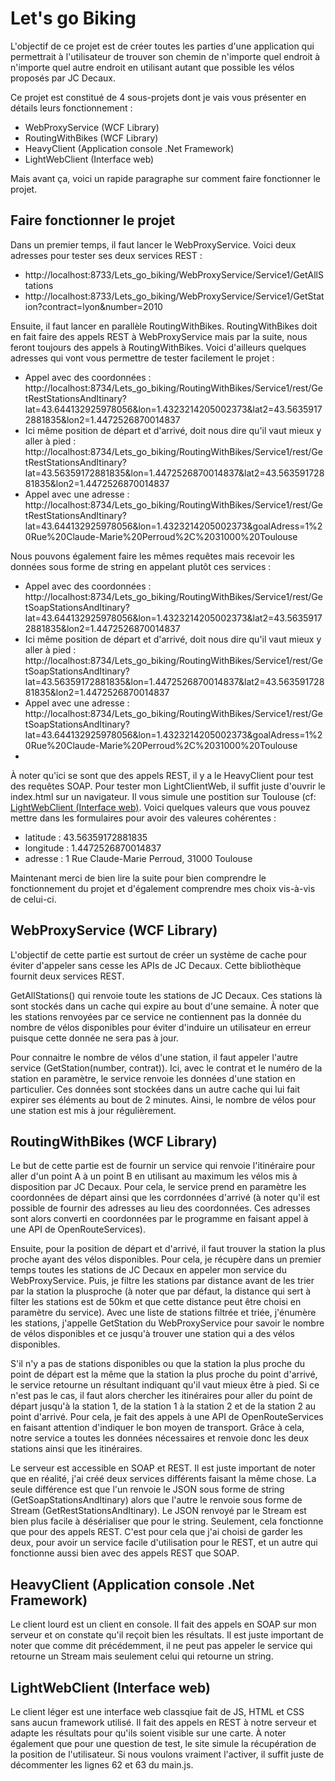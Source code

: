 
# Let's go Biking

L'objectif de ce projet est de créer toutes les parties d'une application qui permettrait à l'utilisateur de trouver son chemin de n'importe quel endroit à n'importe quel autre endroit en utilisant autant que possible les vélos proposés par JC Decaux.

Ce projet est constitué de 4 sous-projets dont je vais vous présenter en détails leurs fonctionnement :
- WebProxyService (WCF Library)
- RoutingWithBikes (WCF Library)
- HeavyClient (Application console .Net Framework)
- LightWebClient (Interface web)

Mais avant ça, voici un rapide paragraphe sur comment faire fonctionner le projet.

## Faire fonctionner le projet

Dans un premier temps, il faut lancer le WebProxyService. Voici deux adresses pour tester ses deux services REST :
- http://localhost:8733/Lets_go_biking/WebProxyService/Service1/GetAllStations
- http://localhost:8733/Lets_go_biking/WebProxyService/Service1/GetStation?contract=lyon&number=2010

Ensuite, il faut lancer en parallèle RoutingWithBikes. RoutingWithBikes doit en fait faire des appels REST à WebProxyService mais par la suite, nous feront toujours des appels à RoutingWithBikes. Voici d'ailleurs quelques adresses qui vont vous permettre de tester facilement le projet :
- Appel avec des coordonnées : http://localhost:8734/Lets_go_biking/RoutingWithBikes/Service1/rest/GetRestStationsAndItinary?lat=43.644132925978056&lon=1.4323214205002373&lat2=43.56359172881835&lon2=1.4472526870014837
- Ici même position de départ et d'arrivé, doit nous dire qu'il vaut mieux y aller à pied : http://localhost:8734/Lets_go_biking/RoutingWithBikes/Service1/rest/GetRestStationsAndItinary?lat=43.56359172881835&lon=1.4472526870014837&lat2=43.56359172881835&lon2=1.4472526870014837
- Appel avec une adresse : http://localhost:8734/Lets_go_biking/RoutingWithBikes/Service1/rest/GetRestStationsAndItinary?lat=43.644132925978056&lon=1.4323214205002373&goalAdress=1%20Rue%20Claude-Marie%20Perroud%2C%2031000%20Toulouse

Nous pouvons également faire les mêmes requêtes mais recevoir les données sous forme de string en appelant plutôt ces services :
- Appel avec des coordonnées : http://localhost:8734/Lets_go_biking/RoutingWithBikes/Service1/rest/GetSoapStationsAndItinary?lat=43.644132925978056&lon=1.4323214205002373&lat2=43.56359172881835&lon2=1.4472526870014837
- Ici même position de départ et d'arrivé, doit nous dire qu'il vaut mieux y aller à pied : http://localhost:8734/Lets_go_biking/RoutingWithBikes/Service1/rest/GetSoapStationsAndItinary?lat=43.56359172881835&lon=1.4472526870014837&lat2=43.56359172881835&lon2=1.4472526870014837
- Appel avec une adresse : http://localhost:8734/Lets_go_biking/RoutingWithBikes/Service1/rest/GetSoapStationsAndItinary?lat=43.644132925978056&lon=1.4323214205002373&goalAdress=1%20Rue%20Claude-Marie%20Perroud%2C%2031000%20Toulouse
-
À noter qu'ici se sont que des appels REST, il y a le HeavyClient pour test des requêtes SOAP.
Pour tester mon LightClientWeb, il suffit juste d'ouvrir le index.html sur un navigateur. Il vous simule une postition sur Toulouse (cf: [ LightWebClient (Interface web)]( #LightWebClient (Interface web\))).
Voici quelques valeurs que vous pouvez mettre dans les formulaires pour avoir des valeures cohérentes :
- latitude : 43.56359172881835
- longitude : 1.4472526870014837
- adresse : 1 Rue Claude-Marie Perroud, 31000 Toulouse

Maintenant merci de bien lire la suite pour bien comprendre le fonctionnement du projet et d'également comprendre mes choix vis-à-vis de celui-ci.

## WebProxyService (WCF Library)
L'objectif de cette partie est surtout de créer un système de cache pour éviter d'appeler sans cesse les APIs de JC Decaux. Cette bibliothèque fournit deux services REST.

GetAllStations() qui renvoie toute les stations de JC Decaux. Ces stations là sont stockés dans un cache qui expire au bout d'une semaine. À noter que les stations renvoyées par ce service ne contiennent pas la donnée du nombre de vélos disponibles pour éviter d'induire un utilisateur en erreur puisque cette donnée ne sera pas à jour.

Pour connaitre le nombre de vélos d'une station, il faut appeler l'autre service (GetStation(number, contrat)). Ici, avec le contrat et le numéro de la station en paramètre, le service renvoie les données d'une station en particulier. Ces données sont stockées dans un autre cache qui lui fait expirer ses éléments au bout de 2 minutes. Ainsi, le nombre de vélos pour une station est mis à jour régulièrement.

## RoutingWithBikes (WCF Library)
Le but de cette partie est de fournir un service qui renvoie l'itinéraire pour aller d'un point A à un point B en utilisant au maximum les vélos mis à disposition par JC Decaux.
Pour cela, le service prend en paramètre les coordonnées de départ ainsi que les corrdonnées d'arrivé (à noter qu'il est possible de fournir des adresses au lieu des coordonnées. Ces adresses sont alors converti en coordonnées par le programme en faisant appel à une API de OpenRouteServices).

Ensuite, pour la position de départ et d'arrivé, il faut trouver la station la plus proche ayant des vélos disponibles. Pour cela, je récupère dans un premier temps toutes les stations de JC Decaux en appeler mon service du WebProxyService. Puis, je filtre les stations par distance avant de les trier par la station la plusproche (à noter que par défaut, la distance qui sert à filter les stations est de 50km et que cette distance peut être choisi en paramètre du service). Avec une liste de stations filtrée et triée, j'énumère les stations, j'appelle GetStation du WebProxyService pour savoir le nombre de vélos disponibles et ce jusqu'à trouver une station qui a des vélos disponibles.

S'il n'y a pas de stations disponibles ou que la station la plus proche du point de départ est la même que la station la plus proche du point d'arrivé, le service retourne un résultant indiquant qu'il vaut mieux être à pied.
Si ce n'est pas le cas, il faut alors chercher les itinéraires pour aller du point de départ jusqu'à la station 1, de la station 1 à la station 2 et de la station 2 au point d'arrivé. Pour cela, je fait des appels à une API de OpenRouteServices en faisant attention d'indiquer le bon moyen de transport. Grâce à cela, notre service a toutes les données nécessaires et renvoie donc les deux stations ainsi que les itinéraires.

Le serveur est accessible en SOAP et REST. Il est juste important de noter que en réalité, j'ai créé deux services différents faisant la même chose. La seule différence est que l'un renvoie le JSON sous forme de string (GetSoapStationsAndItinary) alors que l'autre le renvoie sous forme de Stream (GetRestStationsAndItinary). Le JSON renvoyé par le Stream est bien plus facile à désérialiser que pour le string. Seulement, cela fonctionne que pour des appels REST. C'est pour cela que j'ai choisi de garder les deux, pour avoir un service facile d'utilisation pour le REST, et un autre qui fonctionne aussi bien avec des appels REST que SOAP.

## HeavyClient (Application console .Net Framework)

Le client lourd est un client en console. Il fait des appels en SOAP sur mon serveur et on constate qu'il reçoit bien les résultats. Il est juste important de noter que comme dit précédemment, il ne peut pas appeler le service qui retourne un Stream mais seulement celui qui retourne un string.

## LightWebClient (Interface web)

Le client léger est une interface web classqiue fait de JS, HTML et CSS sans aucun framework utilisé. Il fait des appels en REST à notre serveur et adapte les résultats pour qu'ils soient visible sur une carte.
À noter également que pour une question de test, le site simule la récupération de la position de l'utilisateur. Si nous voulons vraiment l'activer, il suffit juste de décommenter les lignes 62 et 63 du main.js.

